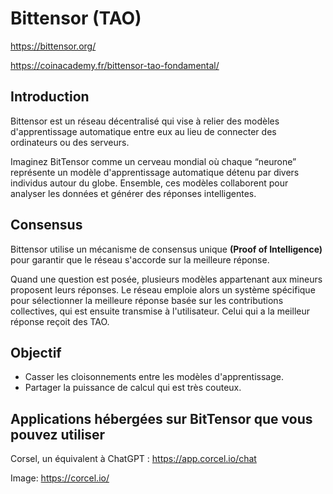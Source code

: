 # Bittensor (TAO)

https://bittensor.org/

https://coinacademy.fr/bittensor-tao-fondamental/


## Introduction 

Bittensor est un réseau décentralisé qui vise à relier des modèles d'apprentissage automatique entre eux au lieu de connecter des ordinateurs ou des serveurs. 

Imaginez BitTensor comme un cerveau mondial où chaque “neurone” représente un modèle d'apprentissage automatique détenu par divers individus autour du globe. 
Ensemble, ces modèles collaborent pour analyser les données et générer des réponses intelligentes.


## Consensus

Bittensor utilise un mécanisme de consensus unique __(Proof of Intelligence)__ pour garantir que le réseau s'accorde sur la meilleure réponse.

Quand une question est posée, plusieurs modèles appartenant aux mineurs proposent leurs réponses. Le réseau emploie alors un système spécifique pour sélectionner la meilleure réponse basée sur les contributions collectives, qui est ensuite transmise à l'utilisateur.
Celui qui a la meilleur réponse reçoit des TAO.

## Objectif

- Casser les cloisonnements entre les modèles d'apprentissage.
- Partager la puissance de calcul qui est très couteux.


## Applications hébergées sur BitTensor que vous pouvez utiliser

Corsel, un équivalent à ChatGPT : https://app.corcel.io/chat

Image: https://corcel.io/
